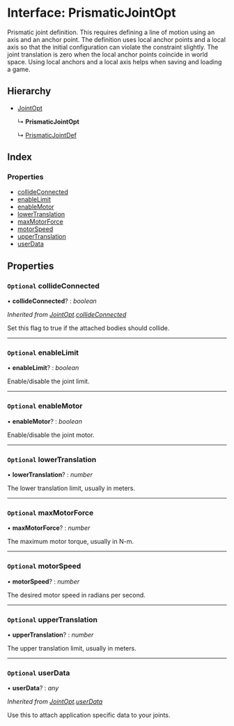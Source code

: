 
# Interface: PrismaticJointOpt

Prismatic joint definition. This requires defining a line of motion using an
axis and an anchor point. The definition uses local anchor points and a local
axis so that the initial configuration can violate the constraint slightly.
The joint translation is zero when the local anchor points coincide in world
space. Using local anchors and a local axis helps when saving and loading a
game.

## Hierarchy

* [JointOpt](/api/interfaces/jointopt)

  ↳ **PrismaticJointOpt**

  ↳ [PrismaticJointDef](/api/interfaces/prismaticjointdef)

## Index

### Properties

* [collideConnected](/api/interfaces/prismaticjointopt#optional-collideconnected)
* [enableLimit](/api/interfaces/prismaticjointopt#optional-enablelimit)
* [enableMotor](/api/interfaces/prismaticjointopt#optional-enablemotor)
* [lowerTranslation](/api/interfaces/prismaticjointopt#optional-lowertranslation)
* [maxMotorForce](/api/interfaces/prismaticjointopt#optional-maxmotorforce)
* [motorSpeed](/api/interfaces/prismaticjointopt#optional-motorspeed)
* [upperTranslation](/api/interfaces/prismaticjointopt#optional-uppertranslation)
* [userData](/api/interfaces/prismaticjointopt#optional-userdata)

## Properties

### `Optional` collideConnected

• **collideConnected**? : *boolean*

*Inherited from [JointOpt](/api/interfaces/jointopt).[collideConnected](/api/interfaces/jointopt#optional-collideconnected)*

Set this flag to true if the attached bodies
should collide.

___

### `Optional` enableLimit

• **enableLimit**? : *boolean*

Enable/disable the joint limit.

___

### `Optional` enableMotor

• **enableMotor**? : *boolean*

Enable/disable the joint motor.

___

### `Optional` lowerTranslation

• **lowerTranslation**? : *number*

The lower translation limit, usually in meters.

___

### `Optional` maxMotorForce

• **maxMotorForce**? : *number*

The maximum motor torque, usually in N-m.

___

### `Optional` motorSpeed

• **motorSpeed**? : *number*

The desired motor speed in radians per second.

___

### `Optional` upperTranslation

• **upperTranslation**? : *number*

The upper translation limit, usually in meters.

___

### `Optional` userData

• **userData**? : *any*

*Inherited from [JointOpt](/api/interfaces/jointopt).[userData](/api/interfaces/jointopt#optional-userdata)*

Use this to attach application specific data to your joints.
